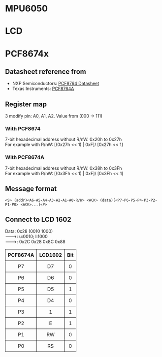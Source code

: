 # MPU6050

# LCD


# PCF8674x
## Datasheet reference from 
- NXP Semiconductors: [PCF8764 Datasheet](https://www.nxp.com/docs/en/data-sheet/PCF8574_PCF8574A.pdf)
- Texas Instruments: [PCF8764A](https://www.ti.com/lit/ds/symlink/pcf8574a.pdf)
## Register map
3 modify pin: A0, A1, A2. Value from (000 -> 111)
### With PCF8674
7-bit hexadecimal address without R/nW: 0x20h to 0x27h  
For example with R/nW: [(0x27h << 1) | 0xF]/ [0x27h << 1] 
### With PCF8674A
7-bit hexadecimal address without R/nW: 0x38h to 0x3Fh  
For example with R/nW: [(0x3Fh << 1) | 0xF]/ [0x3Fh << 1] 
## Message format
```
<S> (addr)<A6-A5-A4-A3-A2-A1-A0-R/W> <ACK> (data)[<P7-P6-P5-P4-P3-P2-P1-P0> <ACK>...]<P>
```
## Connect to LCD 1602
Data: 0x28 (0010 1000)  
--->: u:0010; l:1000  
--->: 0x2C 0x28 0x8C 0x88


<style>
table {
  border-collapse: collapse;
  width: 100%;
}
th, td {
  border: 1px solid black;
  text-align: center;
  padding: 8px;
}
</style>


| PCF8674A | LCD1602 |   Bit   |
|:--------:|:-------:|:-------:|
|    P7    |    D7   |    0    |
|    P6    |    D6   |    0    |
|    P5    |    D5   |    1    |
|    P4    |    D4   |    0    |
|    P3    |    1    |    1    |
|    P2    |    E    |    1    |
|    P1    |    RW   |    0    |
|    P0    |    RS   |    0    |


